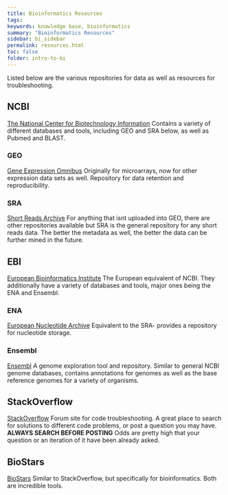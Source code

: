 ```yaml
---
title: Bioinformatics Resources
tags:
keywords: knowledge base, bioinformatics
summary: "Bioinformatics Resources"
sidebar: bi_sidebar
permalink: resources.html
toc: false
folder: intro-to-bi
---
```


Listed below are the various repositories for data as well as resources for troubleshooting. 

## NCBI 
[The National Center for Biotechnology Information](https://www.ncbi.nlm.nih.gov/)
Contains a variety of different databases and tools, including GEO and SRA below, as well as Pubmed and BLAST. 

### GEO
[Gene Expression Omnibus](https://www.ncbi.nlm.nih.gov/geo/)
Originally for microarrays, now for other expression data sets as well. Repository for data retention and reproducibility. 

### SRA
[Short Reads Archive](https://www.ncbi.nlm.nih.gov/sra)
For anything that isnt uploaded into GEO, there are other repositories available but SRA is the general repository for any short reads data. The better the metadata as well, the better the data can be further mined in the future. 

## EBI
[European Bioinformatics Institute](https://www.ebi.ac.uk/)
The European equivalent of NCBI. They additionally have a variety of databases and tools, major ones being the ENA and Ensembl. 

### ENA
[European Nucleotide Archive](https://www.ebi.ac.uk/ena)
Equivalent to the SRA- provides a repository for nucleotide storage. 

### Ensembl
[Ensembl](https://useast.ensembl.org/index.html)
A genome exploration tool and repository. Similar to general NCBI genome databases, contains annotations for genomes as well as the base reference genomes for a variety of organisms. 

## StackOverflow
[StackOverflow](https://stackoverflow.com/)
Forum site for code troubleshooting. A great place to search for solutions to different code problems, or post a question you may have. **ALWAYS SEARCH BEFORE POSTING** Odds are pretty high that your question or an iteration of it have been already asked. 

## BioStars
[BioStars](https://www.biostars.org/)
Similar to StackOverflow, but specifically for bioinformatics. Both are incredible tools. 

